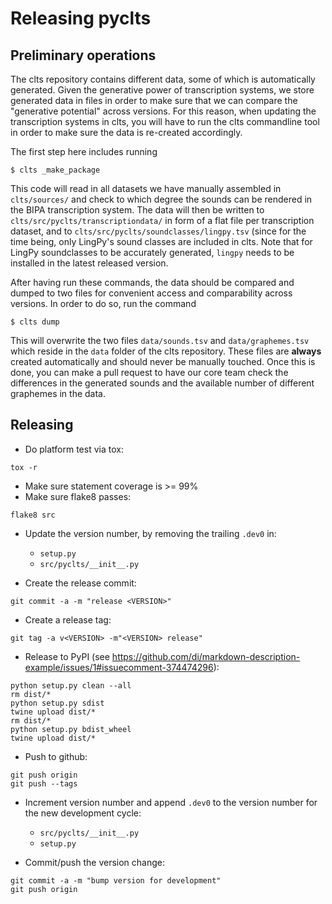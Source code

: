 
Releasing pyclts
================


Preliminary operations
----------------------

The clts repository contains different data, some of which is automatically generated. Given the generative power of transcription systems, we store generated data in files in order to make sure that we can compare the "generative potential" across versions. For this reason, when updating the transcription systems in clts, you will have to run the clts commandline tool in order to make sure the data is re-created accordingly.



The first step here includes running

```shell
$ clts _make_package
```

This code will read in all datasets we have manually assembled in `clts/sources/` and check to which degree the sounds can be rendered in the BIPA transcription system. The data will then be written to `clts/src/pyclts/transcriptiondata/` in form of a flat file per transcription dataset, and to `clts/src/pyclts/soundclasses/lingpy.tsv` (since for the time being, only LingPy's sound classes are included in clts.
Note that for LingPy soundclasses to be accurately generated, `lingpy` needs
to be installed in the latest released version.

After having run these commands, the data should be compared and dumped to two files for convenient access and comparability across versions. In order to do so, run the command

```shell
$ clts dump
```

This will overwrite the two files `data/sounds.tsv` and `data/graphemes.tsv` which reside in the `data` folder of the clts repository. These files are **always** created automatically and should never be manually touched. Once this is done, you can make a pull request to have our core team check the differences in the generated sounds and the available number of different graphemes in the data.


Releasing
---------

- Do platform test via tox:
```
tox -r
```

- Make sure statement coverage is >= 99%
- Make sure flake8 passes:
```
flake8 src
```

- Update the version number, by removing the trailing `.dev0` in:
  - `setup.py`
  - `src/pyclts/__init__.py`

- Create the release commit:
```shell
git commit -a -m "release <VERSION>"
```

- Create a release tag:
```
git tag -a v<VERSION> -m"<VERSION> release"
```

- Release to PyPI (see https://github.com/di/markdown-description-example/issues/1#issuecomment-374474296):
```shell
python setup.py clean --all
rm dist/*
python setup.py sdist
twine upload dist/*
rm dist/*
python setup.py bdist_wheel
twine upload dist/*
```

- Push to github:
```
git push origin
git push --tags
```

- Increment version number and append `.dev0` to the version number for the new development cycle:
  - `src/pyclts/__init__.py`
  - `setup.py`

- Commit/push the version change:
```shell
git commit -a -m "bump version for development"
git push origin
```
